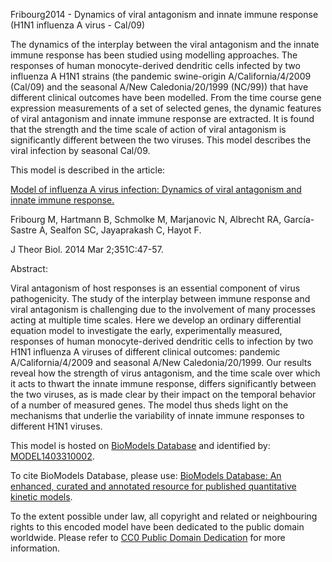 

Fribourg2014 - Dynamics of viral antagonism and innate immune response (H1N1
influenza A virus - Cal/09)

The dynamics of the interplay between the viral antagonism and the innate
immune response has been studied using modelling approaches. The responses of
human monocyte-derived dendritic cells infected by two influenza A H1N1
strains (the pandemic swine-origin A/California/4/2009 (Cal/09) and the
seasonal A/New Caledonia/20/1999 (NC/99)) that have different clinical
outcomes have been modelled. From the time course gene expression measurements
of a set of selected genes, the dynamic features of viral antagonism and
innate immune response are extracted. It is found that the strength and the
time scale of action of viral antagonism is significantly different between
the two viruses. This model describes the viral infection by seasonal Cal/09.

This model is described in the article:

[Model of influenza A virus infection: Dynamics of viral antagonism and innate
immune response.](http://identifiers.org/pubmed/24594370)

Fribourg M, Hartmann B, Schmolke M, Marjanovic N, Albrecht RA, García-Sastre
A, Sealfon SC, Jayaprakash C, Hayot F.

J Theor Biol. 2014 Mar 2;351C:47-57.

Abstract:

Viral antagonism of host responses is an essential component of virus
pathogenicity. The study of the interplay between immune response and viral
antagonism is challenging due to the involvement of many processes acting at
multiple time scales. Here we develop an ordinary differential equation model
to investigate the early, experimentally measured, responses of human
monocyte-derived dendritic cells to infection by two H1N1 influenza A viruses
of different clinical outcomes: pandemic A/California/4/2009 and seasonal
A/New Caledonia/20/1999. Our results reveal how the strength of virus
antagonism, and the time scale over which it acts to thwart the innate immune
response, differs significantly between the two viruses, as is made clear by
their impact on the temporal behavior of a number of measured genes. The model
thus sheds light on the mechanisms that underlie the variability of innate
immune responses to different H1N1 viruses.

This model is hosted on [BioModels Database](http://www.ebi.ac.uk/biomodels/)
and identified by:
[MODEL1403310002](http://identifiers.org/biomodels.db/MODEL1403310002).

To cite BioModels Database, please use: [BioModels Database: An enhanced,
curated and annotated resource for published quantitative kinetic
models](http://identifiers.org/pubmed/20587024).

To the extent possible under law, all copyright and related or neighbouring
rights to this encoded model have been dedicated to the public domain
worldwide. Please refer to [CC0 Public Domain
Dedication](http://creativecommons.org/publicdomain/zero/1.0/) for more
information.

